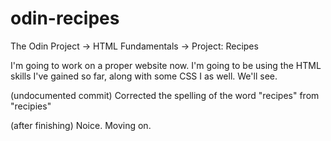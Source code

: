 # odin-recipes
The Odin Project -> HTML Fundamentals -> Project: Recipes

I'm going to work on a proper website now. I'm going to be using the HTML skills I've gained so far, along with some CSS I as well. We'll see.

(undocumented commit) Corrected the spelling of the word "recipes" from "recipies"

(after finishing) Noice. Moving on.

